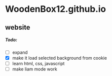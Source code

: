 # WoodenBox12.github.io
## website

##### Todo:
 - [ ] expand
 - [x] make it load selected background from cookie
 - [ ] learn html, css, javascript
 - [ ] make liam mode work

